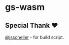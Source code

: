 # gs-wasm

## Special Thank ❤️

[@jsscheller]((https://github.com/jsscheller/ghostscript-wasm)) - for build script.

